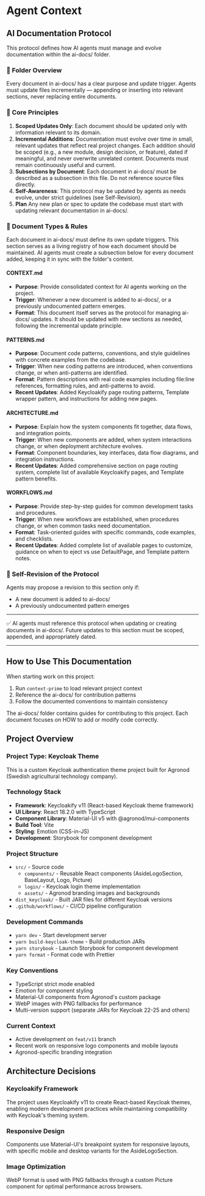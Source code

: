 # Agent Context

<!-- 
This file provides consolidated context for AI agents working on this project.
-->

## AI Documentation Protocol

This protocol defines how AI agents must manage and evolve documentation within the ai-docs/ folder.

### 📁 Folder Overview

Every document in ai-docs/ has a clear purpose and update trigger. Agents must update files incrementally — appending or inserting into relevant sections, never replacing entire documents.

### 📜 Core Principles

1. **Scoped Updates Only**: Each document should be updated only with information relevant to its domain.
2. **Incremental Additions**: Documentation must evolve over time in small, relevant updates that reflect real project changes. Each addition should be scoped (e.g., a new module, design decision, or feature), dated if meaningful, and never overwrite unrelated content. Documents must remain continuously useful and current.
3. **Subsections by Document**: Each document in ai-docs/ must be described as a subsection in this file. Do not reference source files directly.
4. **Self-Awareness**: This protocol may be updated by agents as needs evolve, under strict guidelines (see Self-Revision).
5. **Plan** Any new plan or spec to update the codebase must start with updating relevant documentation in ai-docs/.

### 📘 Document Types & Rules

Each document in ai-docs/ must define its own update triggers. This section serves as a living registry of how each document should be maintained. AI agents must create a subsection below for every document added, keeping it in sync with the folder's content.

#### CONTEXT.md

- **Purpose**: Provide consolidated context for AI agents working on the project.
- **Trigger**: Whenever a new document is added to ai-docs/, or a previously undocumented pattern emerges.
- **Format**: This document itself serves as the protocol for managing ai-docs/ updates. It should be updated with new sections as needed, following the incremental update principle.

#### PATTERNS.md

- **Purpose**: Document code patterns, conventions, and style guidelines with concrete examples from the codebase.
- **Trigger**: When new coding patterns are introduced, when conventions change, or when anti-patterns are identified.
- **Format**: Pattern descriptions with real code examples including file:line references, formatting rules, and anti-patterns to avoid.
- **Recent Updates**: Added Keycloakify page routing patterns, Template wrapper pattern, and instructions for adding new pages.

#### ARCHITECTURE.md

- **Purpose**: Explain how the system components fit together, data flows, and integration points.
- **Trigger**: When new components are added, when system interactions change, or when deployment architecture evolves.
- **Format**: Component boundaries, key interfaces, data flow diagrams, and integration instructions.
- **Recent Updates**: Added comprehensive section on page routing system, complete list of available Keycloakify pages, and Template pattern benefits.

#### WORKFLOWS.md

- **Purpose**: Provide step-by-step guides for common development tasks and procedures.
- **Trigger**: When new workflows are established, when procedures change, or when common tasks need documentation.
- **Format**: Task-oriented guides with specific commands, code examples, and checklists.
- **Recent Updates**: Added complete list of available pages to customize, guidance on when to eject vs use DefaultPage, and Template pattern notes.

### 🔄 Self-Revision of the Protocol

Agents may propose a revision to this section only if:

- A new document is added to ai-docs/
- A previously undocumented pattern emerges

---

✅ AI agents must reference this protocol when updating or creating documents in ai-docs/. Future updates to this section must be scoped, appended, and appropriately dated.

---

## How to Use This Documentation

When starting work on this project:
1. Run `context-prime` to load relevant project context
2. Reference the ai-docs/ for contribution patterns
3. Follow the documented conventions to maintain consistency

The ai-docs/ folder contains guides for contributing to this project. Each document focuses on HOW to add or modify code correctly.

## Project Overview

### Project Type: Keycloak Theme
This is a custom Keycloak authentication theme project built for Agronod (Swedish agricultural technology company).

### Technology Stack
- **Framework**: Keycloakify v11 (React-based Keycloak theme framework)
- **UI Library**: React 18.2.0 with TypeScript
- **Component Library**: Material-UI v5 with @agronod/mui-components
- **Build Tool**: Vite
- **Styling**: Emotion (CSS-in-JS)
- **Development**: Storybook for component development

### Project Structure
- `src/` - Source code
  - `components/` - Reusable React components (AsideLogoSection, BaseLayout, Logo, Picture)
  - `login/` - Keycloak login theme implementation
  - `assets/` - Agronod branding images and backgrounds
- `dist_keycloak/` - Built JAR files for different Keycloak versions
- `.github/workflows/` - CI/CD pipeline configuration

### Development Commands
- `yarn dev` - Start development server
- `yarn build-keycloak-theme` - Build production JARs
- `yarn storybook` - Launch Storybook for component development
- `yarn format` - Format code with Prettier

### Key Conventions
- TypeScript strict mode enabled
- Emotion for component styling
- Material-UI components from Agronod's custom package
- WebP images with PNG fallbacks for performance
- Multi-version support (separate JARs for Keycloak 22-25 and others)

### Current Context
- Active development on `feat/v11` branch
- Recent work on responsive logo components and mobile layouts
- Agronod-specific branding integration

## Architecture Decisions

### Keycloakify Framework
The project uses Keycloakify v11 to create React-based Keycloak themes, enabling modern development practices while maintaining compatibility with Keycloak's theming system.

### Responsive Design
Components use Material-UI's breakpoint system for responsive layouts, with specific mobile and desktop variants for the AsideLogoSection.

### Image Optimization
WebP format is used with PNG fallbacks through a custom Picture component for optimal performance across browsers.